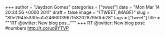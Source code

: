 
+++
author = "Jaydson Gomes"
categories = ["tweet"]
date = "Mon Mar 14 20:34:56 +0000 2011"
draft = false
image = "{TWEET_IMAGE}"
slug = "80e29455330ea1a24660f3967f5820287950bb28"
tags = ["tweet"]
title = """RT @twitter: New blog pos..."""
+++
RT @twitter: New blog post: #numbers http://t.co/uo9YTVP
